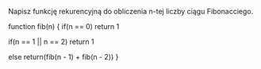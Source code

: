 Napisz funkcję rekurencyjną do obliczenia n-tej liczby ciągu Fibonacciego.

function fib(n) {
  if(n == 0)
    return 1
    
  if(n == 1 || n == 2)
    return 1
    
  else 
    return(fib(n - 1) + fib(n - 2))
}
